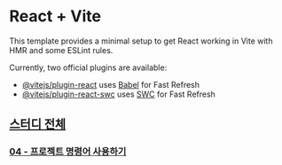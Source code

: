 # React + Vite

This template provides a minimal setup to get React working in Vite with HMR and some ESLint rules.

Currently, two official plugins are available:

- [@vitejs/plugin-react](https://github.com/vitejs/vite-plugin-react/blob/main/packages/plugin-react/README.md) uses [Babel](https://babeljs.io/) for Fast Refresh
- [@vitejs/plugin-react-swc](https://github.com/vitejs/vite-plugin-react-swc) uses [SWC](https://swc.rs/) for Fast Refresh

## [스터디 전체](https://ordinary-mailman-de7.notion.site/React-first-project-14aee4b4de2480d992ecd9726ff95b8c?pvs=4)

### [04 - 프로젝트 명령어 사용하기](https://ordinary-mailman-de7.notion.site/04-14aee4b4de2480ce8ee7f44dd4338bce?pvs=4)